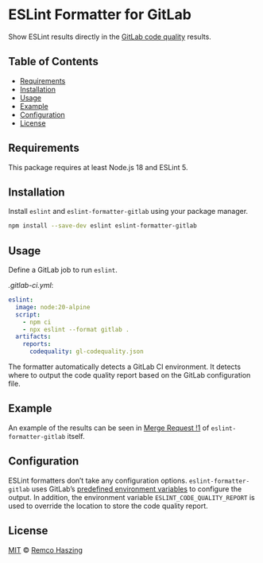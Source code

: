 # ESLint Formatter for GitLab

Show ESLint results directly in the
[GitLab code quality](https://docs.gitlab.com/ee/user/project/merge_requests/code_quality.html)
results.

## Table of Contents

- [Requirements](#requirements)
- [Installation](#installation)
- [Usage](#usage)
- [Example](#example)
- [Configuration](#configuration)
- [License](#license)

## Requirements

This package requires at least Node.js 18 and ESLint 5.

## Installation

Install `eslint` and `eslint-formatter-gitlab` using your package manager.

```sh
npm install --save-dev eslint eslint-formatter-gitlab
```

## Usage

Define a GitLab job to run `eslint`.

_.gitlab-ci.yml_:

```yaml
eslint:
  image: node:20-alpine
  script:
    - npm ci
    - npx eslint --format gitlab .
  artifacts:
    reports:
      codequality: gl-codequality.json
```

The formatter automatically detects a GitLab CI environment. It detects where to output the code
quality report based on the GitLab configuration file.

## Example

An example of the results can be seen in
[Merge Request !1](https://gitlab.com/remcohaszing/eslint-formatter-gitlab/merge_requests/1) of
`eslint-formatter-gitlab` itself.

## Configuration

ESLint formatters don’t take any configuration options. `eslint-formatter-gitlab` uses GitLab’s
[predefined environment variables](https://docs.gitlab.com/ee/ci/variables/predefined_variables.html)
to configure the output. In addition, the environment variable `ESLINT_CODE_QUALITY_REPORT` is used
to override the location to store the code quality report.

## License

[MIT](LICENSE.md) © [Remco Haszing](https://gitlab.com/remcohaszing)
